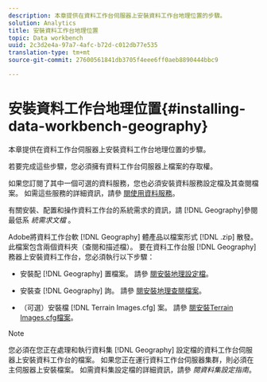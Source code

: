 ```yaml
---
description: 本章提供在資料工作台伺服器上安裝資料工作台地理位置的步驟。
solution: Analytics
title: 安裝資料工作台地理位置
topic: Data workbench
uuid: 2c3d2e4a-97a7-4afc-b72d-c012db77e535
translation-type: tm+mt
source-git-commit: 27600561841db3705f4eee6ff0aeb8890444bbc9

---
```



# 安裝資料工作台地理位置{#installing-data-workbench-geography}

本章提供在資料工作台伺服器上安裝資料工作台地理位置的步驟。

若要完成這些步驟，您必須擁有資料工作台伺服器上檔案的存取權。

如果您訂閱了其中一個可選的資料服務，您也必須安裝資料服務設定檔及其查閱檔案。 如需這些服務的詳細資訊，請參 [閱使用資料服務](../../../home/c-geo-oview/c-wk-data-svcs/c-wk-data-svcs.md)。

有關安裝、配置和操作資料工作台的系統需求的資訊，請 [!DNL Geography]參閱最低系 *統需求文檔* 。

Adobe將資料工作台軟 [!DNL Geography] 體產品以檔案形式 [!DNL .zip] 散發。 此檔案包含兩個資料夾（查閱和描述檔）。 要在資料工作台服 [!DNL Geography] 務器上安裝資料工作台，您必須執行以下步驟：

* 安裝配 [!DNL Geography] 置檔案。 請參 [閱安裝地理設定檔](../../../home/c-geo-oview/c-inst-geo/t-inst-geo-prof.md)。

* 安裝查 [!DNL Geography] 詢。 請參 [閱安裝地理查閱檔案](../../../home/c-geo-oview/c-inst-geo/t-inst-lkp-files.md)。

* （可選）安裝檔 [!DNL Terrain Images.cfg] 案。 請參 [閱安裝Terrain Images.cfg檔案](../../../home/c-geo-oview/c-inst-geo/t-inst-trn-imgs-file.md)。

>[!NOTE]
>
>您必須在您正在處理和執行資料集 [!DNL Geography] 設定檔的資料工作台伺服器上安裝資料工作台的檔案。 如果您正在運行資料工作台伺服器集群，則必須在主伺服器上安裝檔案。 如需資料集設定檔的詳細資訊，請參 *閱資料集設定指南*。
